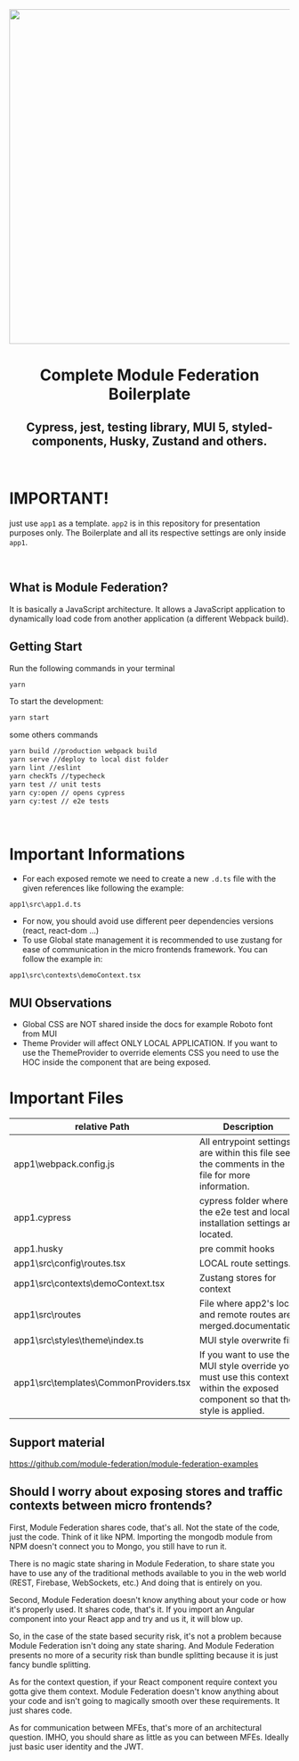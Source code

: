 <div align="center">
    <img src="https://res.cloudinary.com/practicaldev/image/fetch/s--9vbm1TI7--/c_imagga_scale,f_auto,fl_progressive,h_420,q_auto,w_1000/https://res.cloudinary.com/indepth-dev/image/fetch/w_1000%2Cf_auto/https://admin.indepth.dev/content/images/2020/03/externalImport.png" width="600px" />
    <h1><b>Complete Module Federation Boilerplate</b></h1><h2>Cypress, jest, testing library, MUI 5, styled-components, Husky, Zustand and others.</h2>
</div>

<br/>

# IMPORTANT!

just use `app1` as a template. `app2` is in this repository for presentation purposes only. The Boilerplate and all its respective settings are only inside `app1`.

<br/>

## What is Module Federation?

It is basically a JavaScript architecture. It allows a JavaScript application to dynamically load code from another application (a different Webpack build).

##

## Getting Start

Run the following commands in your terminal

```sh
yarn
```

To start the development:

```sh
yarn start
```

some others commands

```sh
yarn build //production webpack build
yarn serve //deploy to local dist folder
yarn lint //eslint
yarn checkTs //typecheck
yarn test // unit tests
yarn cy:open // opens cypress
yarn cy:test // e2e tests
```

<br/>

# Important Informations

- For each exposed remote we need to create a new `.d.ts` file with the given references like following the example:

```
app1\src\app1.d.ts
```

- For now, you should avoid use different peer dependencies versions (react, react-dom ...)
- To use Global state management it is recommended to use zustang for ease of communication in the micro frontends framework. You can follow the example in:

```
app1\src\contexts\demoContext.tsx
```

## MUI Observations

- Global CSS are NOT shared inside the docs for example Roboto font from MUI
- Theme Provider will affect ONLY LOCAL APPLICATION. If you want to use the ThemeProvider
  to override elements CSS you need to use the HOC inside the component that are being exposed.

<!-- markdownlint-restore -->
<!-- prettier-ignore-end -->

# Important Files

| relative Path                          | Description                                                                                                                    |
| -------------------------------------- | ------------------------------------------------------------------------------------------------------------------------------ |
| app1\webpack.config.js                 | All entrypoint settings are within this file see the comments in the file for more information.                                |
| app1\.cypress                          | cypress folder where the e2e test and local installation settings are located.                                                 |
| app1\.husky                            | pre commit hooks                                                                                                               |
| app1\src\config\routes.tsx             | LOCAL route settings.                                                                                                          |
| app1\src\contexts\demoContext.tsx      | Zustang stores for context                                                                                                     |
| app1\src\routes                        | File where app2's local and remote routes are merged.documentation                                                             |
| app1\src\styles\theme\index.ts         | MUI style overwrite file                                                                                                       |
| app1\src\templates\CommonProviders.tsx | If you want to use the MUI style override you must use this context within the exposed component so that the style is applied. |

## Support material

https://github.com/module-federation/module-federation-examples

## Should I worry about exposing stores and traffic contexts between micro frontends?

First, Module Federation shares code, that's all. Not the state of the code, just the code. Think of it like NPM. Importing the mongodb module from NPM doesn't connect you to Mongo, you still have to run it.

There is no magic state sharing in Module Federation, to share state you have to use any of the traditional methods available to you in the web world (REST, Firebase, WebSockets, etc.) And doing that is entirely on you.

Second, Module Federation doesn't know anything about your code or how it's properly used. It shares code, that's it. If you import an Angular component into your React app and try and us it, it will blow up.

So, in the case of the state based security risk, it's not a problem because Module Federation isn't doing any state sharing. And Module Federation presents no more of a security risk than bundle splitting because it is just fancy bundle splitting.

As for the context question, if your React component require context you gotta give them context. Module Federation doesn't know anything about your code and isn't going to magically smooth over these requirements. It just shares code.

As for communication between MFEs, that's more of an architectural question. IMHO, you should share as little as you can between MFEs. Ideally just basic user identity and the JWT.
